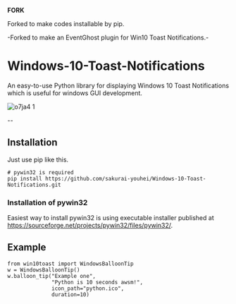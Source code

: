 **FORK** 

Forked to make codes installable by pip.

-Forked to make an EventGhost plugin for Win10 Toast Notifications.-

# Windows-10-Toast-Notifications

An easy-to-use Python library for displaying Windows 10 Toast Notifications which is useful for windows GUI development.


![o7ja4 1](https://cloud.githubusercontent.com/assets/7101452/19763806/75f71ba4-9c5d-11e6-9f16-d0d4bf43e63e.png)

--

## Installation

Just use pip like this.

```
# pywin32 is required
pip install https://github.com/sakurai-youhei/Windows-10-Toast-Notifications.git
```

### Installation of pywin32

Easiest way to install pywin32 is using executable installer published at https://sourceforge.net/projects/pywin32/files/pywin32/.

## Example

```
from win10toast import WindowsBalloonTip
w = WindowsBalloonTip()
w.balloon_tip("Example one",
              "Python is 10 seconds awsm!",
              icon_path="python.ico",
              duration=10)
```
